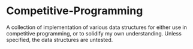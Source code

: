 # Competitive-Programming

A collection of implementation of various data structures for either use in competitive programming, or to solidify my own understanding. Unless specified, the data structures are untested. 
